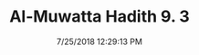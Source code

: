 ---
title        : "Al-Muwatta Hadith 9. 3"
date         : 7/25/2018 12:29:13 PM
draft        : false
type         : "hadith"
layout       : "hadith"
BookCode     : "AMH"
VolumeNumber : "9"
HadithNumber : "3"
categories  :  ["Prayer, Shortening - Joining Two Prayers when Settled and when Traveling"]
---